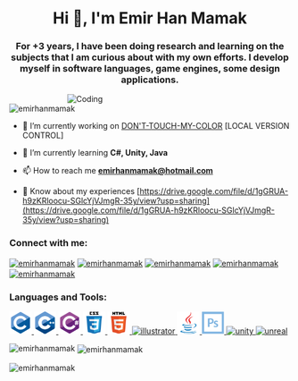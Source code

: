 <h1 align="center">Hi 👋, I'm Emir Han Mamak</h1>
<h3 align="center">For +3 years, I have been doing research and learning on the subjects that I am curious about with my own efforts. I develop myself in software languages, game engines, some design applications.</h3>
<img align="right" alt="Coding" width="400" src="https://uploads.toptal.io/blog/image/92295/toptal-blog-image-1459426983370-1fc070dd29272b79bda1f255e384ff46.gif">
<p align="left"> <img src="https://komarev.com/ghpvc/?username=emirhanmamak&label=Profile%20views&color=0e75b6&style=flat" alt="emirhanmamak" /> </p>

- 🔭 I’m currently working on [DON'T-TOUCH-MY-COLOR](https://github.com/EmirHanMamak/Don-t-Touch-My-Color) [LOCAL VERSION CONTROL]

- 🌱 I’m currently learning **C#, Unity, Java**

- 📫 How to reach me **emirhanmamak@hotmail.com**

- 📄 Know about my experiences [https://drive.google.com/file/d/1gGRUA-h9zKRloocu-SGlcYjVJmgR-35y/view?usp=sharing](https://drive.google.com/file/d/1gGRUA-h9zKRloocu-SGlcYjVJmgR-35y/view?usp=sharing)

<h3 align="left">Connect with me:</h3>
<p align="left">
<a href="https://twitter.com/emirhanmamak" target="blank"><img align="center" src="https://raw.githubusercontent.com/rahuldkjain/github-profile-readme-generator/master/src/images/icons/Social/twitter.svg" alt="emirhanmamak" height="30" width="40" /></a>
<a href="https://linkedin.com/in/emirhanmamak" target="blank"><img align="center" src="https://raw.githubusercontent.com/rahuldkjain/github-profile-readme-generator/master/src/images/icons/Social/linked-in-alt.svg" alt="emirhanmamak" height="30" width="40" /></a>
<a href="https://instagram.com/emirhanmamak" target="blank"><img align="center" src="https://raw.githubusercontent.com/rahuldkjain/github-profile-readme-generator/master/src/images/icons/Social/instagram.svg" alt="emirhanmamak" height="30" width="40" /></a>
<a href="https://www.youtube.com/c/emirhanmamak" target="blank"><img align="center" src="https://raw.githubusercontent.com/rahuldkjain/github-profile-readme-generator/master/src/images/icons/Social/youtube.svg" alt="emirhanmamak" height="30" width="40" /></a>
<a href="https://discord.gg/emirhanmamak" target="blank"><img align="center" src="https://raw.githubusercontent.com/rahuldkjain/github-profile-readme-generator/master/src/images/icons/Social/discord.svg" alt="emirhanmamak" height="30" width="40" /></a>
</p>

<h3 align="left">Languages and Tools:</h3>
<p align="left"> <a href="https://www.cprogramming.com/" target="_blank" rel="noreferrer"> <img src="https://raw.githubusercontent.com/devicons/devicon/master/icons/c/c-original.svg" alt="c" width="40" height="40"/> </a> <a href="https://www.w3schools.com/cpp/" target="_blank" rel="noreferrer"> <img src="https://raw.githubusercontent.com/devicons/devicon/master/icons/cplusplus/cplusplus-original.svg" alt="cplusplus" width="40" height="40"/> </a> <a href="https://www.w3schools.com/cs/" target="_blank" rel="noreferrer"> <img src="https://raw.githubusercontent.com/devicons/devicon/master/icons/csharp/csharp-original.svg" alt="csharp" width="40" height="40"/> </a> <a href="https://www.w3schools.com/css/" target="_blank" rel="noreferrer"> <img src="https://raw.githubusercontent.com/devicons/devicon/master/icons/css3/css3-original-wordmark.svg" alt="css3" width="40" height="40"/> </a> <a href="https://www.w3.org/html/" target="_blank" rel="noreferrer"> <img src="https://raw.githubusercontent.com/devicons/devicon/master/icons/html5/html5-original-wordmark.svg" alt="html5" width="40" height="40"/> </a> <a href="https://www.adobe.com/in/products/illustrator.html" target="_blank" rel="noreferrer"> <img src="https://www.vectorlogo.zone/logos/adobe_illustrator/adobe_illustrator-icon.svg" alt="illustrator" width="40" height="40"/> </a> <a href="https://www.java.com" target="_blank" rel="noreferrer"> <img src="https://raw.githubusercontent.com/devicons/devicon/master/icons/java/java-original.svg" alt="java" width="40" height="40"/> </a> <a href="https://www.photoshop.com/en" target="_blank" rel="noreferrer"> <img src="https://raw.githubusercontent.com/devicons/devicon/master/icons/photoshop/photoshop-line.svg" alt="photoshop" width="40" height="40"/> </a> <a href="https://unity.com/" target="_blank" rel="noreferrer"> <img src="https://www.vectorlogo.zone/logos/unity3d/unity3d-icon.svg" alt="unity" width="40" height="40"/> </a> <a href="https://unrealengine.com/" target="_blank" rel="noreferrer"> <img src="https://raw.githubusercontent.com/kenangundogan/fontisto/036b7eca71aab1bef8e6a0518f7329f13ed62f6b/icons/svg/brand/unreal-engine.svg" alt="unreal" width="40" height="40"/> </a> </p>

<p><img align="left" src="https://github-readme-stats.vercel.app/api/top-langs?username=emirhanmamak&show_icons=true&locale=en&layout=compact" alt="emirhanmamak" /></p>

<p>&nbsp;<img align="center" src="https://github-readme-stats.vercel.app/api?username=emirhanmamak&show_icons=true&locale=en" alt="emirhanmamak" /></p>

<p><img align="center" src="https://github-readme-streak-stats.herokuapp.com/?user=emirhanmamak&" alt="emirhanmamak" /></p>
